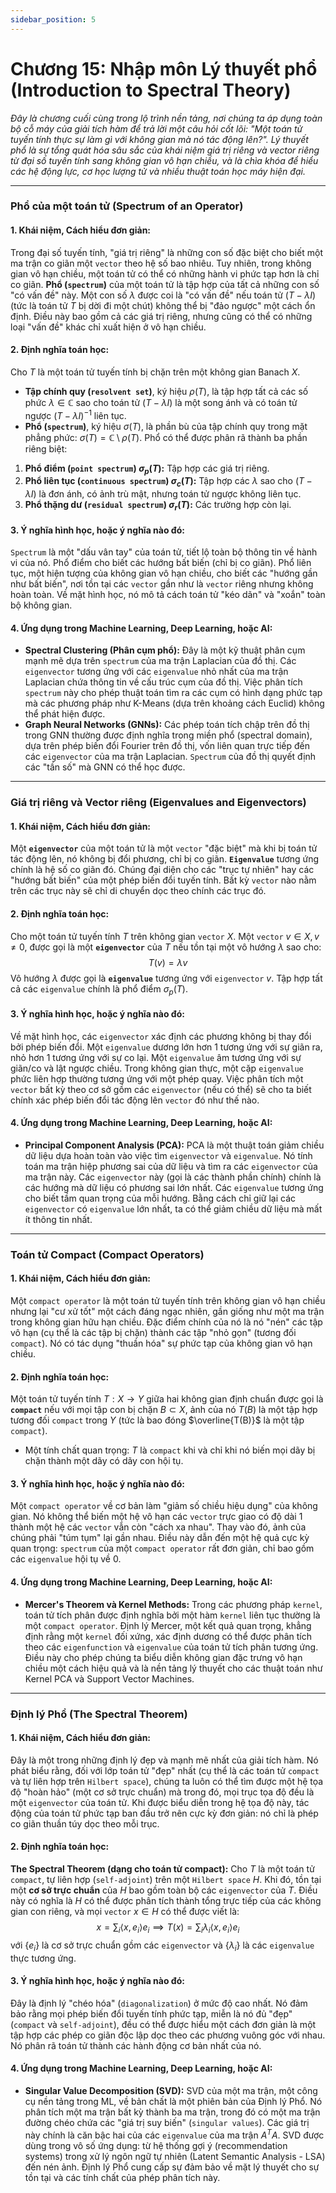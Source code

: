 ```yaml
---
sidebar_position: 5
---
```


# Chương 15: Nhập môn Lý thuyết phổ (Introduction to Spectral Theory)

*Đây là chương cuối cùng trong lộ trình nền tảng, nơi chúng ta áp dụng toàn bộ cỗ máy của giải tích hàm để trả lời một câu hỏi cốt lõi: "Một toán tử tuyến tính thực sự làm gì với không gian mà nó tác động lên?". Lý thuyết phổ là sự tổng quát hóa sâu sắc của khái niệm giá trị riêng và vector riêng từ đại số tuyến tính sang không gian vô hạn chiều, và là chìa khóa để hiểu các hệ động lực, cơ học lượng tử và nhiều thuật toán học máy hiện đại.*

***

### **Phổ của một toán tử (Spectrum of an Operator)**

#### 1. Khái niệm, Cách hiểu đơn giản:
Trong đại số tuyến tính, "giá trị riêng" là những con số đặc biệt cho biết một ma trận co giãn một `vector` theo hệ số bao nhiêu. Tuy nhiên, trong không gian vô hạn chiều, một toán tử có thể có những hành vi phức tạp hơn là chỉ co giãn. **Phổ (`spectrum`)** của một toán tử là tập hợp của tất cả những con số "có vấn đề" này. Một con số $\lambda$ được coi là "có vấn đề" nếu toán tử $(T - \lambda I)$ (tức là toán tử $T$ bị dời đi một chút) không thể bị "đảo ngược" một cách ổn định. Điều này bao gồm cả các giá trị riêng, nhưng cũng có thể có những loại "vấn đề" khác chỉ xuất hiện ở vô hạn chiều.

#### 2. Định nghĩa toán học:
Cho $T$ là một toán tử tuyến tính bị chặn trên một không gian Banach $X$.
* **Tập chính quy (`resolvent set`)**, ký hiệu $\rho(T)$, là tập hợp tất cả các số phức $\lambda \in \mathbb{C}$ sao cho toán tử $(T - \lambda I)$ là một song ánh và có toán tử ngược $(T - \lambda I)^{-1}$ liên tục.
* **Phổ (`spectrum`)**, ký hiệu $\sigma(T)$, là phần bù của tập chính quy trong mặt phẳng phức: $\sigma(T) = \mathbb{C} \setminus \rho(T)$.
Phổ có thể được phân rã thành ba phần riêng biệt:
1.  **Phổ điểm (`point spectrum`) $\sigma_p(T)$:** Tập hợp các giá trị riêng.
2.  **Phổ liên tục (`continuous spectrum`) $\sigma_c(T)$:** Tập hợp các $\lambda$ sao cho $(T - \lambda I)$ là đơn ánh, có ảnh trù mật, nhưng toán tử ngược không liên tục.
3.  **Phổ thặng dư (`residual spectrum`) $\sigma_r(T)$:** Các trường hợp còn lại.

#### 3. Ý nghĩa hình học, hoặc ý nghĩa nào đó:
`Spectrum` là một "dấu vân tay" của toán tử, tiết lộ toàn bộ thông tin về hành vi của nó. Phổ điểm cho biết các hướng bất biến (chỉ bị co giãn). Phổ liên tục, một hiện tượng của không gian vô hạn chiều, cho biết các "hướng gần như bất biến", nơi tồn tại các `vector` gần như là `vector` riêng nhưng không hoàn toàn. Về mặt hình học, nó mô tả cách toán tử "kéo dãn" và "xoắn" toàn bộ không gian.

#### 4. Ứng dụng trong Machine Learning, Deep Learning, hoặc AI:
* **Spectral Clustering (Phân cụm phổ):** Đây là một kỹ thuật phân cụm mạnh mẽ dựa trên `spectrum` của ma trận Laplacian của đồ thị. Các `eigenvector` tương ứng với các `eigenvalue` nhỏ nhất của ma trận Laplacian chứa thông tin về cấu trúc cụm của đồ thị. Việc phân tích `spectrum` này cho phép thuật toán tìm ra các cụm có hình dạng phức tạp mà các phương pháp như K-Means (dựa trên khoảng cách Euclid) không thể phát hiện được.
* **Graph Neural Networks (GNNs):** Các phép toán tích chập trên đồ thị trong GNN thường được định nghĩa trong miền phổ (spectral domain), dựa trên phép biến đổi Fourier trên đồ thị, vốn liên quan trực tiếp đến các `eigenvector` của ma trận Laplacian. `Spectrum` của đồ thị quyết định các "tần số" mà GNN có thể học được.

***

### **Giá trị riêng và Vector riêng (Eigenvalues and Eigenvectors)**

#### 1. Khái niệm, Cách hiểu đơn giản:
Một **`eigenvector`** của một toán tử là một `vector` "đặc biệt" mà khi bị toán tử tác động lên, nó không bị đổi phương, chỉ bị co giãn. **`Eigenvalue`** tương ứng chính là hệ số co giãn đó. Chúng đại diện cho các "trục tự nhiên" hay các "hướng bất biến" của một phép biến đổi tuyến tính. Bất kỳ `vector` nào nằm trên các trục này sẽ chỉ di chuyển dọc theo chính các trục đó.

#### 2. Định nghĩa toán học:
Cho một toán tử tuyến tính $T$ trên không gian `vector` $X$. Một `vector` $v \in X, v \ne 0$, được gọi là một **`eigenvector`** của $T$ nếu tồn tại một vô hướng $\lambda$ sao cho:
$$ T(v) = \lambda v $$
Vô hướng $\lambda$ được gọi là **`eigenvalue`** tương ứng với `eigenvector` $v$. Tập hợp tất cả các `eigenvalue` chính là phổ điểm $\sigma_p(T)$.

#### 3. Ý nghĩa hình học, hoặc ý nghĩa nào đó:
Về mặt hình học, các `eigenvector` xác định các phương không bị thay đổi bởi phép biến đổi. Một `eigenvalue` dương lớn hơn 1 tương ứng với sự giãn ra, nhỏ hơn 1 tương ứng với sự co lại. Một `eigenvalue` âm tương ứng với sự giãn/co và lật ngược chiều. Trong không gian thực, một cặp `eigenvalue` phức liên hợp thường tương ứng với một phép quay. Việc phân tích một `vector` bất kỳ theo cơ sở gồm các `eigenvector` (nếu có thể) sẽ cho ta biết chính xác phép biến đổi tác động lên `vector` đó như thế nào.

#### 4. Ứng dụng trong Machine Learning, Deep Learning, hoặc AI:
* **Principal Component Analysis (PCA):** PCA là một thuật toán giảm chiều dữ liệu dựa hoàn toàn vào việc tìm `eigenvector` và `eigenvalue`. Nó tính toán ma trận hiệp phương sai của dữ liệu và tìm ra các `eigenvector` của ma trận này. Các `eigenvector` này (gọi là các thành phần chính) chính là các hướng mà dữ liệu có phương sai lớn nhất. Các `eigenvalue` tương ứng cho biết tầm quan trọng của mỗi hướng. Bằng cách chỉ giữ lại các `eigenvector` có `eigenvalue` lớn nhất, ta có thể giảm chiều dữ liệu mà mất ít thông tin nhất.

***

### **Toán tử Compact (Compact Operators)**

#### 1. Khái niệm, Cách hiểu đơn giản:
Một `compact operator` là một toán tử tuyến tính trên không gian vô hạn chiều nhưng lại "cư xử tốt" một cách đáng ngạc nhiên, gần giống như một ma trận trong không gian hữu hạn chiều. Đặc điểm chính của nó là nó "nén" các tập vô hạn (cụ thể là các tập bị chặn) thành các tập "nhỏ gọn" (tương đối `compact`). Nó có tác dụng "thuần hóa" sự phức tạp của không gian vô hạn chiều.

#### 2. Định nghĩa toán học:
Một toán tử tuyến tính $T: X \to Y$ giữa hai không gian định chuẩn được gọi là **`compact`** nếu với mọi tập con bị chặn $B \subset X$, ảnh của nó $T(B)$ là một tập hợp tương đối `compact` trong $Y$ (tức là bao đóng $\overline{T(B)}$ là một tập `compact`).
* Một tính chất quan trọng: $T$ là `compact` khi và chỉ khi nó biến mọi dãy bị chặn thành một dãy có dãy con hội tụ.

#### 3. Ý nghĩa hình học, hoặc ý nghĩa nào đó:
Một `compact operator` về cơ bản làm "giảm số chiều hiệu dụng" của không gian. Nó không thể biến một hệ vô hạn các `vector` trực giao có độ dài 1 thành một hệ các `vector` vẫn còn "cách xa nhau". Thay vào đó, ảnh của chúng phải "túm tụm" lại gần nhau. Điều này dẫn đến một hệ quả cực kỳ quan trọng: `spectrum` của một `compact operator` rất đơn giản, chỉ bao gồm các `eigenvalue` hội tụ về 0.

#### 4. Ứng dụng trong Machine Learning, Deep Learning, hoặc AI:
* **Mercer's Theorem và Kernel Methods:** Trong các phương pháp `kernel`, toán tử tích phân được định nghĩa bởi một hàm `kernel` liên tục thường là một `compact operator`. Định lý Mercer, một kết quả quan trọng, khẳng định rằng một `kernel` đối xứng, xác định dương có thể được phân tích theo các `eigenfunction` và `eigenvalue` của toán tử tích phân tương ứng. Điều này cho phép chúng ta biểu diễn không gian đặc trưng vô hạn chiều một cách hiệu quả và là nền tảng lý thuyết cho các thuật toán như Kernel PCA và Support Vector Machines.

***

### **Định lý Phổ (The Spectral Theorem)**

#### 1. Khái niệm, Cách hiểu đơn giản:
Đây là một trong những định lý đẹp và mạnh mẽ nhất của giải tích hàm. Nó phát biểu rằng, đối với lớp toán tử "đẹp" nhất (cụ thể là các toán tử `compact` và tự liên hợp trên `Hilbert space`), chúng ta luôn có thể tìm được một hệ tọa độ "hoàn hảo" (một cơ sở trực chuẩn) mà trong đó, mọi trục tọa độ đều là một `eigenvector` của toán tử. Khi được biểu diễn trong hệ tọa độ này, tác động của toán tử phức tạp ban đầu trở nên cực kỳ đơn giản: nó chỉ là phép co giãn thuần túy dọc theo mỗi trục.

#### 2. Định nghĩa toán học:
**The Spectral Theorem (dạng cho toán tử compact):** Cho $T$ là một toán tử `compact`, tự liên hợp (`self-adjoint`) trên một `Hilbert space` $H$. Khi đó, tồn tại một **cơ sở trực chuẩn** của $H$ bao gồm toàn bộ các `eigenvector` của $T$.
Điều này có nghĩa là $H$ có thể được phân tích thành tổng trực tiếp của các không gian con riêng, và mọi `vector` $x \in H$ có thể được viết là:
$$ x = \sum_i \langle x, e_i \rangle e_i \implies T(x) = \sum_i \lambda_i \langle x, e_i \rangle e_i $$
với $\{e_i\}$ là cơ sở trực chuẩn gồm các `eigenvector` và $\{\lambda_i\}$ là các `eigenvalue` thực tương ứng.

#### 3. Ý nghĩa hình học, hoặc ý nghĩa nào đó:
Đây là định lý "chéo hóa" (`diagonalization`) ở mức độ cao nhất. Nó đảm bảo rằng mọi phép biến đổi tuyến tính phức tạp, miễn là nó đủ "đẹp" (`compact` và `self-adjoint`), đều có thể được hiểu một cách đơn giản là một tập hợp các phép co giãn độc lập dọc theo các phương vuông góc với nhau. Nó phân rã toán tử thành các hành động cơ bản nhất của nó.

#### 4. Ứng dụng trong Machine Learning, Deep Learning, hoặc AI:
* **Singular Value Decomposition (SVD):** SVD của một ma trận, một công cụ nền tảng trong ML, về bản chất là một phiên bản của Định lý Phổ. Nó phân tích một ma trận bất kỳ thành ba ma trận, trong đó có một ma trận đường chéo chứa các "giá trị suy biến" (`singular values`). Các giá trị này chính là căn bậc hai của các `eigenvalue` của ma trận $A^T A$. SVD được dùng trong vô số ứng dụng: từ hệ thống gợi ý (recommendation systems) trong xử lý ngôn ngữ tự nhiên (Latent Semantic Analysis - LSA) đến nén ảnh. Định lý Phổ cung cấp sự đảm bảo về mặt lý thuyết cho sự tồn tại và các tính chất của phép phân tích này.